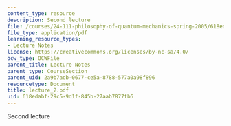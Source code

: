```yaml
---
content_type: resource
description: Second lecture
file: /courses/24-111-philosophy-of-quantum-mechanics-spring-2005/618edabf29c59d1f845b27aab7877fb6_lecture_2.pdf
file_type: application/pdf
learning_resource_types:
- Lecture Notes
license: https://creativecommons.org/licenses/by-nc-sa/4.0/
ocw_type: OCWFile
parent_title: Lecture Notes
parent_type: CourseSection
parent_uid: 2a9b7adb-0677-ce5a-8788-577a0a98f896
resourcetype: Document
title: lecture_2.pdf
uid: 618edabf-29c5-9d1f-845b-27aab7877fb6
---
```

Second lecture